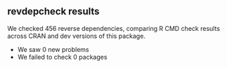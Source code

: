 ## revdepcheck results

We checked 456 reverse dependencies, comparing R CMD check results across CRAN and dev versions of this package.

 * We saw 0 new problems
 * We failed to check 0 packages

